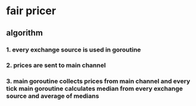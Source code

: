 # fair pricer

## algorithm

### 1. every exchange source is used in goroutine

### 2. prices are sent to main channel

### 3. main goroutine collects prices from main channel and every tick main goroutine calculates median from every exchange source and average of medians



